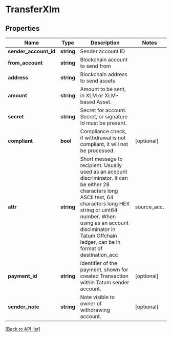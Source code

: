 # TransferXlm

## Properties

Name | Type | Description | Notes
------------ | ------------- | ------------- | -------------
**sender_account_id** | **string** | Sender account ID |
**from_account** | **string** | Blockchain account to send from |
**address** | **string** | Blockchain address to send assets |
**amount** | **string** | Amount to be sent, in XLM or XLM-based Asset. |
**secret** | **string** | Secret for account. Secret, or signature Id must be present. |
**compliant** | **bool** | Compliance check, if withdrawal is not compliant, it will not be processed. | [optional]
**attr** | **string** | Short message to recipient. Usually used as an account discriminator. It can be either 28 characters long ASCII text, 64 characters long HEX string or uint64 number. When using as an account disciminator in Tatum Offchain ledger, can be in format of destination_acc|source_acc. | [optional]
**payment_id** | **string** | Identifier of the payment, shown for created Transaction within Tatum sender account. | [optional]
**sender_note** | **string** | Note visible to owner of withdrawing account. | [optional]

[[Back to API list]](../../README.md#api-endpoints)
